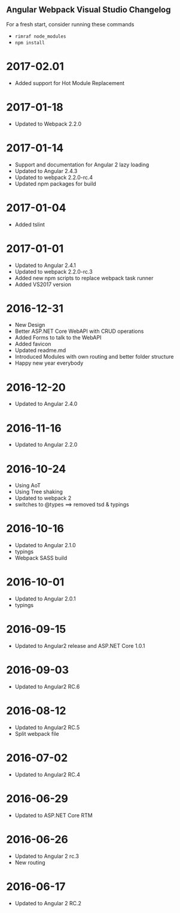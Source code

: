 ## Angular Webpack Visual Studio Changelog
For a fresh start, consider running these commands 
* `rimraf node_modules` 
* `npm install`

<a name="2017-02.01"></a>
# 2017-02.01
* Added support for Hot Module Replacement

<a name="2017-01-18"></a>
# 2017-01-18
* Updated to Webpack 2.2.0

<a name="2017-01-14"></a>
# 2017-01-14
* Support and documentation for Angular 2 lazy loading
* Updated to Angular 2.4.3
* Updated to webpack 2.2.0-rc.4
* Updated npm packages for build

<a name="2017-01-04"></a>
# 2017-01-04
* Added tslint

<a name="2017-01-01"></a>
# 2017-01-01
* Updated to Angular 2.4.1
* Updated to webpack 2.2.0-rc.3
* Added new npm scripts to replace webpack task runner
* Added VS2017 version

<a name="2016-12-31"></a>
# 2016-12-31
* New Design
* Better ASP.NET Core WebAPI with CRUD operations
* Added Forms to talk to the WebAPI
* Added favicon
* Updated readme.md
* Introduced Modules with own routing and better folder structure
* Happy new year everybody

<a name="2016-12-20"></a>
# 2016-12-20
* Updated to Angular 2.4.0

<a name="2016-11-16"></a>
# 2016-11-16
* Updated to Angular 2.2.0

<a name="2016-10-24"></a>
# 2016-10-24
* Using AoT
* Using Tree shaking
* Updated to webpack 2
* switches to @types ==> removed tsd & typings

<a name="2016-10-16"></a>
# 2016-10-16
* Updated to Angular 2.1.0
* typings
* Webpack SASS build

<a name="2016-10-01"></a>
# 2016-10-01
* Updated to Angular 2.0.1
* typings

<a name="2016-09-15"></a>
# 2016-09-15
* Updated to Angular2 release and ASP.NET Core 1.0.1

<a name="2016-09-03"></a>
# 2016-09-03
* Updated to Angular2 RC.6

<a name="2016-08-12"></a>
# 2016-08-12
* Updated to Angular2 RC.5
* Split webpack file

<a name="2016-07-02"></a>
# 2016-07-02
* Updated to Angular2 RC.4

<a name="2016-06-29"></a>
# 2016-06-29
* Updated to ASP.NET Core RTM

<a name="2016-06-26"></a>
# 2016-06-26
* Updated to Angular 2 rc.3 
* New routing

<a name="2016-06-17"></a>
# 2016-06-17
* Updated to Angular 2 RC.2
